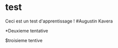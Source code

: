 # test

Ceci est un test d'apprentissage ! #Augustin Kavera

*Deuxieme tentative

$troisieme tentive
